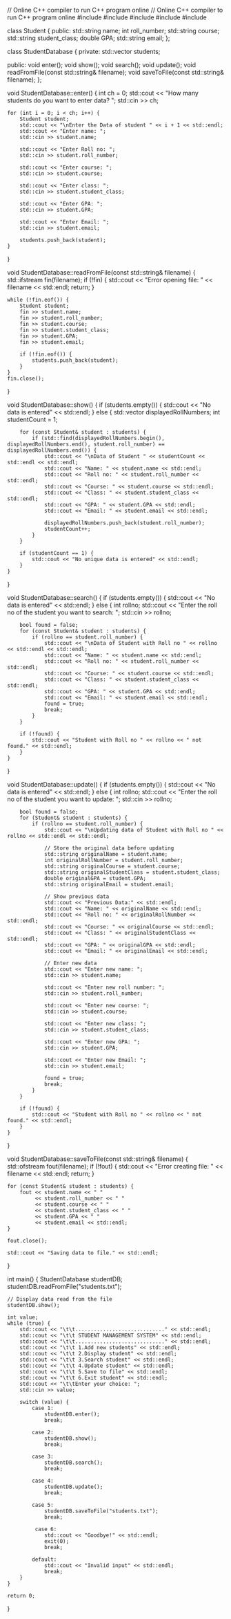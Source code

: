 // Online C++ compiler to run C++ program online
// Online C++ compiler to run C++ program online
#include <iostream>
#include <string>
#include <vector>
#include <fstream>
#include <algorithm>

class Student {
public:
    std::string name;
    int roll_number;
    std::string course;
    std::string student_class;
    double GPA;
    std::string email;
};

class StudentDatabase {
private:
    std::vector<Student> students;

public:
    void enter();
    void show();
    void search();
    void update();
    void readFromFile(const std::string& filename);
    void saveToFile(const std::string& filename);
};

void StudentDatabase::enter() {
    int ch = 0;
    std::cout << "How many students do you want to enter data? ";
    std::cin >> ch;

    for (int i = 0; i < ch; i++) {
        Student student;
        std::cout << "\nEnter the Data of student " << i + 1 << std::endl;
        std::cout << "Enter name: ";
        std::cin >> student.name;

        std::cout << "Enter Roll no: ";
        std::cin >> student.roll_number;

        std::cout << "Enter course: ";
        std::cin >> student.course;

        std::cout << "Enter class: ";
        std::cin >> student.student_class;

        std::cout << "Enter GPA: ";
        std::cin >> student.GPA;

        std::cout << "Enter Email: ";
        std::cin >> student.email;

        students.push_back(student);
    }
}

void StudentDatabase::readFromFile(const std::string& filename) {
    std::ifstream fin(filename);
    if (!fin) {
        std::cout << "Error opening file: " << filename << std::endl;
        return;
    }

    while (!fin.eof()) {
        Student student;
        fin >> student.name;
        fin >> student.roll_number;
        fin >> student.course;
        fin >> student.student_class;
        fin >> student.GPA;
        fin >> student.email;

        if (!fin.eof()) {
            students.push_back(student);
        }
    }
    fin.close();
}

void StudentDatabase::show() {
    if (students.empty()) {
        std::cout << "No data is entered" << std::endl;
    } else {
        std::vector<int> displayedRollNumbers;
        int studentCount = 1;

        for (const Student& student : students) {
            if (std::find(displayedRollNumbers.begin(), displayedRollNumbers.end(), student.roll_number) == displayedRollNumbers.end()) {
                std::cout << "\nData of Student " << studentCount << std::endl << std::endl;
                std::cout << "Name: " << student.name << std::endl;
                std::cout << "Roll no: " << student.roll_number << std::endl;
                std::cout << "Course: " << student.course << std::endl;
                std::cout << "Class: " << student.student_class << std::endl;
                std::cout << "GPA: " << student.GPA << std::endl;
                std::cout << "Email: " << student.email << std::endl;

                displayedRollNumbers.push_back(student.roll_number);
                studentCount++;
            }
        }

        if (studentCount == 1) {
            std::cout << "No unique data is entered" << std::endl;
        }
    }
}

void StudentDatabase::search() {
    if (students.empty()) {
        std::cout << "No data is entered" << std::endl;
    } else {
        int rollno;
        std::cout << "Enter the roll no of the student you want to search: ";
        std::cin >> rollno;

        bool found = false;
        for (const Student& student : students) {
            if (rollno == student.roll_number) {
                std::cout << "\nData of Student with Roll no " << rollno << std::endl << std::endl;
                std::cout << "Name: " << student.name << std::endl;
                std::cout << "Roll no: " << student.roll_number << std::endl;
                std::cout << "Course: " << student.course << std::endl;
                std::cout << "Class: " << student.student_class << std::endl;
                std::cout << "GPA: " << student.GPA << std::endl;
                std::cout << "Email: " << student.email << std::endl;
                found = true;
                break;
            }
        }

        if (!found) {
            std::cout << "Student with Roll no " << rollno << " not found." << std::endl;
        }
    }
}

void StudentDatabase::update() {
    if (students.empty()) {
        std::cout << "No data is entered" << std::endl;
    } else {
        int rollno;
        std::cout << "Enter the roll no of the student you want to update: ";
        std::cin >> rollno;

        bool found = false;
        for (Student& student : students) {
            if (rollno == student.roll_number) {
                std::cout << "\nUpdating data of Student with Roll no " << rollno << std::endl << std::endl;

                // Store the original data before updating
                std::string originalName = student.name;
                int originalRollNumber = student.roll_number;
                std::string originalCourse = student.course;
                std::string originalStudentClass = student.student_class;
                double originalGPA = student.GPA;
                std::string originalEmail = student.email;

                // Show previous data
                std::cout << "Previous Data:" << std::endl;
                std::cout << "Name: " << originalName << std::endl;
                std::cout << "Roll no: " << originalRollNumber << std::endl;
                std::cout << "Course: " << originalCourse << std::endl;
                std::cout << "Class: " << originalStudentClass << std::endl;
                std::cout << "GPA: " << originalGPA << std::endl;
                std::cout << "Email: " << originalEmail << std::endl;

                // Enter new data
                std::cout << "Enter new name: ";
                std::cin >> student.name;

                std::cout << "Enter new roll number: ";
                std::cin >> student.roll_number;

                std::cout << "Enter new course: ";
                std::cin >> student.course;

                std::cout << "Enter new class: ";
                std::cin >> student.student_class;

                std::cout << "Enter new GPA: ";
                std::cin >> student.GPA;

                std::cout << "Enter new Email: ";
                std::cin >> student.email;

                found = true;
                break;
            }
        }

        if (!found) {
            std::cout << "Student with Roll no " << rollno << " not found." << std::endl;
        }
    }
}

void StudentDatabase::saveToFile(const std::string& filename) {
    std::ofstream fout(filename);
    if (!fout) {
        std::cout << "Error creating file: " << filename << std::endl;
        return;
    }

    for (const Student& student : students) {
        fout << student.name << " "
             << student.roll_number << " "
             << student.course << " "
             << student.student_class << " "
             << student.GPA << " "
             << student.email << std::endl;
    }

    fout.close();

    std::cout << "Saving data to file." << std::endl;
}

int main() {
    StudentDatabase studentDB;
    studentDB.readFromFile("students.txt");

    // Display data read from the file
    studentDB.show();

    int value;
    while (true) {
        std::cout << "\t\t............................." << std::endl;
        std::cout << "\t\t STUDENT MANAGEMENT SYSTEM" << std::endl;
        std::cout << "\t\t............................." << std::endl;
        std::cout << "\t\t 1.Add new students" << std::endl;
        std::cout << "\t\t 2.Display student" << std::endl;
        std::cout << "\t\t 3.Search student" << std::endl;
        std::cout << "\t\t 4.Update student" << std::endl;
        std::cout << "\t\t 5.Save to file" << std::endl;
        std::cout << "\t\t 6.Exit student" << std::endl;
        std::cout << "\t\tEnter your choice: ";
        std::cin >> value;

        switch (value) {
            case 1:
                studentDB.enter();
                break;

            case 2:
                studentDB.show();
                break;

            case 3:
                studentDB.search();
                break;

            case 4:
                studentDB.update();
                break;

            case 5:
                studentDB.saveToFile("students.txt");
                break;

             case 6:
                std::cout << "Goodbye!" << std::endl;
                exit(0);
                break;

            default:
                std::cout << "Invalid input" << std::endl;
                break;
        }
    }

    return 0;
}
